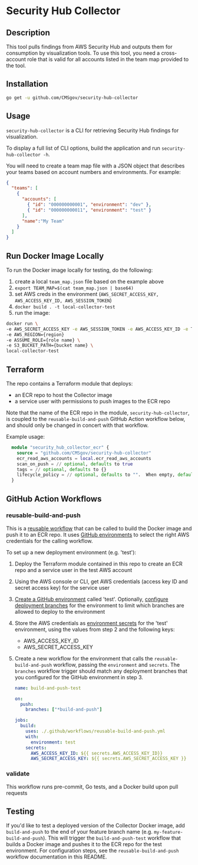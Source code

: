 # Security Hub Collector

## Description

This tool pulls findings from AWS Security Hub and outputs them for consumption by visualization tools. To use this tool, you need a cross-account role that is valid for all accounts listed in the team map provided to the tool.

## Installation

```sh
go get -u github.com/CMSgov/security-hub-collector
```

## Usage

`security-hub-collector` is a CLI for retrieving Security Hub findings for visualization.

To display a full list of CLI options, build the application and run `security-hub-collector -h`.


You will need to create a team map file with a JSON object that describes
your teams based on account numbers and environments. For example:

```json
{
  "teams": [
    {
      "accounts": [
        { "id": "000000000001", "environment": "dev" },
        { "id": "000000000011", "environment": "test" }
      ],
      "name":"My Team"
    }
  ]
}
```

## Run Docker Image Locally

To run the Docker image locally for testing, do the following:

1. create a local `team_map.json` file based on the example above
2. `export TEAM_MAP=$(cat team_map.json | base64)`
3. set AWS creds in the environment (`AWS_SECRET_ACCESS_KEY, AWS_ACCESS_KEY_ID, AWS_SESSION_TOKEN`)
4. `docker build . -t local-collector-test`
5. run the image:

```bash
docker run \
-e AWS_SECRET_ACCESS_KEY -e AWS_SESSION_TOKEN -e AWS_ACCESS_KEY_ID -e TEAM_MAP \
-e AWS_REGION={region}
-e ASSUME_ROLE={role name} \
-e S3_BUCKET_PATH={bucket name} \
local-collector-test
```

## Terraform

The repo contains a Terraform module that deploys:

- an ECR repo to host the Collector image
- a service user with permissions to push images to the ECR repo

Note that the name of the ECR repo in the module, `security-hub-collector`, is coupled to the `reusable-build-and-push` GitHub Action workflow below, and should only be changed in concert with that workflow.

Example usage:

```terraform
  module "security_hub_collector_ecr" {
    source = "github.com/CMSgov/security-hub-collector"
    ecr_read_aws_accounts = local.ecr_read_aws_accounts
    scan_on_push = // optional, defaults to true
    tags = // optional, defaults to {}
    lifecycle_policy = // optional, defaults to "".  When empty, defaults to keep the last 500 images
  }
```

## GitHub Action Workflows

### reusable-build-and-push

This is a [reusable workflow](https://docs.github.com/en/actions/using-workflows/reusing-workflows) that can be called to build the Docker image and push it to an ECR repo. It uses [GitHub environments](https://docs.github.com/en/actions/deployment/targeting-different-environments/using-environments-for-deployment) to select the right AWS credentials for the calling workflow.

To set up a new deployment environment (e.g. 'test'):

1. Deploy the Terraform module contained in this repo to create an ECR repo and a service user in the test AWS account
2. Using the AWS console or CLI, get AWS credentials (access key ID and secret access key) for the service user
3. [Create a GitHub environment](https://docs.github.com/en/actions/deployment/targeting-different-environments/using-environments-for-deployment#creating-an-environment) called 'test'. Optionally, [configure deployment branches](https://docs.github.com/en/actions/deployment/targeting-different-environments/using-environments-for-deployment#deployment-branches) for the environment to limit which branches are allowed to deploy to the environment
4. Store the AWS credentials as [environment secrets](https://docs.github.com/en/actions/deployment/targeting-different-environments/using-environments-for-deployment#environment-secrets) for the 'test' environment, using the values from step 2 and the following keys:
   - AWS_ACCESS_KEY_ID
   - AWS_SECRET_ACCESS_KEY
5. Create a new workflow for the environment that calls the `reusable-build-and-push` workflow, passing the `environment` and `secrets`. The `branches` workflow trigger should match any deployment branches that you configured for the GitHub environment in step 3.

   ```yml
   name: build-and-push-test

   on:
     push:
       branches: ["*build-and-push"]

   jobs:
     build:
       uses: ./.github/workflows/reusable-build-and-push.yml
       with:
         environment: test
       secrets:
         AWS_ACCESS_KEY_ID: ${{ secrets.AWS_ACCESS_KEY_ID}}
         AWS_SECRET_ACCESS_KEY: ${{ secrets.AWS_SECRET_ACCESS_KEY }}
   ```

### validate

This workflow runs pre-commit, Go tests, and a Docker build upon pull requests

## Testing

If you'd like to test a deployed version of the Collector Docker image, add `build-and-push` to the end of your feature branch name (e.g. `my-feature-build-and-push`). This will trigger the `build-and-push-test` workflow that builds a Docker image and pushes it to the ECR repo for the test environment. For configuration steps, see the `reusable-build-and-push` workflow documentation in this README.
